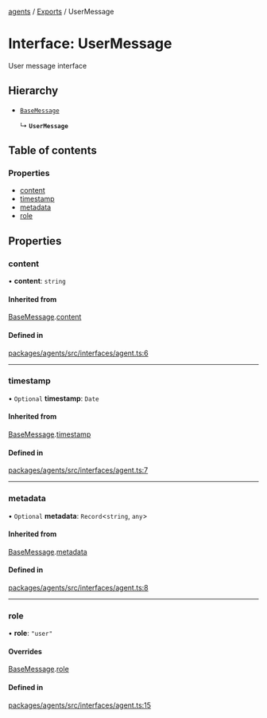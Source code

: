 <!-- 
 ⚠️  AUTO-GENERATED FILE - DO NOT EDIT MANUALLY
 This file is automatically generated by scripts/docs-generator.js
 To make changes, edit the source TypeScript files or update the generator script
-->

[agents](../../) / [Exports](../modules) / UserMessage

# Interface: UserMessage

User message interface

## Hierarchy

- [`BaseMessage`](BaseMessage)

  ↳ **`UserMessage`**

## Table of contents

### Properties

- [content](UserMessage#content)
- [timestamp](UserMessage#timestamp)
- [metadata](UserMessage#metadata)
- [role](UserMessage#role)

## Properties

### content

• **content**: `string`

#### Inherited from

[BaseMessage](BaseMessage).[content](BaseMessage#content)

#### Defined in

[packages/agents/src/interfaces/agent.ts:6](https://github.com/woojubb/robota/blob/411e4a15f65b96ceeb9a966ecfd26b5a6b3b568b/packages/agents/src/interfaces/agent.ts#L6)

___

### timestamp

• `Optional` **timestamp**: `Date`

#### Inherited from

[BaseMessage](BaseMessage).[timestamp](BaseMessage#timestamp)

#### Defined in

[packages/agents/src/interfaces/agent.ts:7](https://github.com/woojubb/robota/blob/411e4a15f65b96ceeb9a966ecfd26b5a6b3b568b/packages/agents/src/interfaces/agent.ts#L7)

___

### metadata

• `Optional` **metadata**: `Record`\<`string`, `any`\>

#### Inherited from

[BaseMessage](BaseMessage).[metadata](BaseMessage#metadata)

#### Defined in

[packages/agents/src/interfaces/agent.ts:8](https://github.com/woojubb/robota/blob/411e4a15f65b96ceeb9a966ecfd26b5a6b3b568b/packages/agents/src/interfaces/agent.ts#L8)

___

### role

• **role**: ``"user"``

#### Overrides

[BaseMessage](BaseMessage).[role](BaseMessage#role)

#### Defined in

[packages/agents/src/interfaces/agent.ts:15](https://github.com/woojubb/robota/blob/411e4a15f65b96ceeb9a966ecfd26b5a6b3b568b/packages/agents/src/interfaces/agent.ts#L15)
